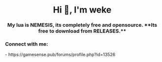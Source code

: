 <h1 align="center">Hi 👋, I'm weke</h1>
<h3 align="center">My lua is NEMESIS, its completely free and opensource. **Its free to download from RELEASES.**</h3>

<h3 align="left">Connect with me:</h3>
- https://gamesense.pub/forums/profile.php?id=13526
<p align="left">
</p>

